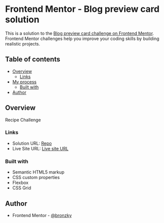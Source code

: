# Frontend Mentor - Blog preview card solution

This is a solution to the [Blog preview card challenge on Frontend Mentor](https://www.frontendmentor.io/challenges/blog-preview-card-ckPaj01IcS). Frontend Mentor challenges help you improve your coding skills by building realistic projects. 

## Table of contents

- [Overview](#overview)
  - [Links](#links)
- [My process](#my-process)
  - [Built with](#built-with)
- [Author](#author)


## Overview
Recipe Challenge

### Links

- Solution URL: [Repo](https://github.com/bronzky/FEMen_Fourth)
- Live Site URL: [Live site URL](https://bronzky.github.io/FEMen_Fourth/)

### Built with

- Semantic HTML5 markup
- CSS custom properties
- Flexbox
- CSS Grid

## Author

- Frontend Mentor - [@bronzky](https://www.frontendmentor.io/profile/bronzky)


